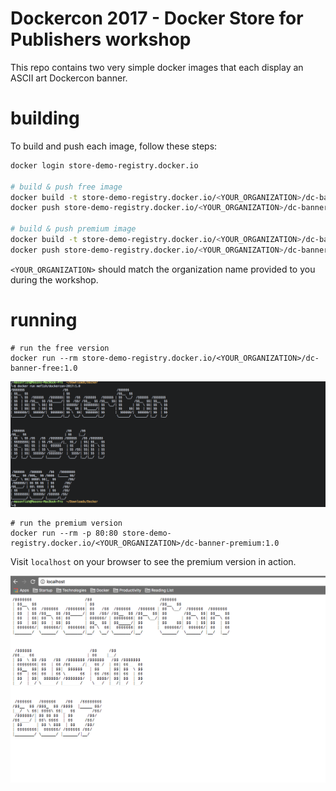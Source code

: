 # Dockercon 2017 - Docker Store for Publishers workshop

This repo contains two very simple docker images that each display an ASCII art Dockercon banner.

# building

To build and push each image, follow these steps:

```bash
docker login store-demo-registry.docker.io

# build & push free image
docker build -t store-demo-registry.docker.io/<YOUR_ORGANIZATION>/dc-banner-free:1.0 free
docker push store-demo-registry.docker.io/<YOUR_ORGANIZATION>/dc-banner-free:1.0

# build & push premium image
docker build -t store-demo-registry.docker.io/<YOUR_ORGANIZATION>/dc-banner-premium:1.0 premium
docker push store-demo-registry.docker.io/<YOUR_ORGANIZATION>/dc-banner-premium:1.0
```

`<YOUR_ORGANIZATION>` should match the organization name provided to you during the workshop.

 # running

```
# run the free version
docker run --rm store-demo-registry.docker.io/<YOUR_ORGANIZATION>/dc-banner-free:1.0
```

![cli banner](/assets/terminal-ss.png?raw=true "CLI Banner")

```
# run the premium version
docker run --rm -p 80:80 store-demo-registry.docker.io/<YOUR_ORGANIZATION>/dc-banner-premium:1.0
```
Visit `localhost` on your browser to see the premium version in action.

![webserver banner](/assets/webserver-ss.png?raw=true "Webserver Banner")
